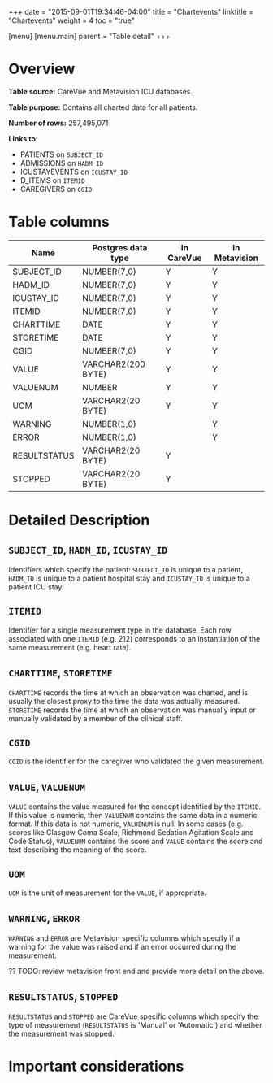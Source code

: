 +++
date = "2015-09-01T19:34:46-04:00"
title = "Chartevents"
linktitle = "Chartevents"
weight = 4
toc = "true"

[menu]
  [menu.main]
    parent = "Table detail"
+++

# Overview

**Table source:** CareVue and Metavision ICU databases.

**Table purpose:** Contains all charted data for all patients.

**Number of rows:** 257,495,071

**Links to:**
 
* PATIENTS on `SUBJECT_ID`
* ADMISSIONS on `HADM_ID`
* ICUSTAYEVENTS on `ICUSTAY_ID`
* D_ITEMS on `ITEMID`
* CAREGIVERS on `CGID`

# Table columns

Name | Postgres data type | In CareVue | In Metavision
---- | -------- | ----  | ----
SUBJECT\_ID | NUMBER(7,0) | Y | Y
HADM\_ID | NUMBER(7,0) | Y | Y
ICUSTAY\_ID | NUMBER(7,0) | Y | Y
ITEMID | NUMBER(7,0) | Y | Y
CHARTTIME | DATE | Y | Y
STORETIME | DATE | Y | Y
CGID | NUMBER(7,0) | Y | Y
VALUE | VARCHAR2(200 BYTE) | Y | Y
VALUENUM | NUMBER | Y | Y
UOM | VARCHAR2(20 BYTE) | Y | Y
WARNING | NUMBER(1,0) | | Y 
ERROR | NUMBER(1,0) | | Y
RESULTSTATUS | VARCHAR2(20 BYTE) | Y | 
STOPPED | VARCHAR2(20 BYTE) | Y | 
    

# Detailed Description

## `SUBJECT_ID`, `HADM_ID`, `ICUSTAY_ID`

Identifiers which specify the patient: `SUBJECT_ID` is unique to a patient, `HADM_ID` is unique to a patient hospital stay and `ICUSTAY_ID` is unique to a patient ICU stay.

## `ITEMID`

Identifier for a single measurement type in the database. Each row associated with one `ITEMID` (e.g. 212) corresponds to an instantiation of the same measurement (e.g. heart rate).

## `CHARTTIME`, `STORETIME`

`CHARTTIME` records the time at which an observation was charted, and is usually the closest proxy to the time the data was actually measured. `STORETIME` records the time at which an observation was manually input or manually validated by a member of the clinical staff.

## `CGID`

`CGID` is the identifier for the caregiver who validated the given measurement.

## `VALUE`, `VALUENUM`

`VALUE` contains the value measured for the concept identified by the `ITEMID`. If this value is numeric, then `VALUENUM` contains the same data in a numeric format. If this data is not numeric, `VALUENUM` is null. In some cases (e.g. scores like Glasgow Coma Scale, Richmond Sedation Agitation Scale and Code Status), `VALUENUM` contains the score and `VALUE` contains the score and text describing the meaning of the score.

## `UOM`

`UOM` is the unit of measurement for the `VALUE`, if appropriate.

## `WARNING`, `ERROR`

`WARNING` and `ERROR` are Metavision specific columns which specify if a warning for the value was raised and if an error occurred during the measurement. 

?? TODO: review metavision front end and provide more detail on the above.

## `RESULTSTATUS`, `STOPPED`

`RESULTSTATUS` and `STOPPED` are CareVue specific columns which specify the type of measurement (`RESULTSTATUS` is 'Manual' or 'Automatic') and whether the measurement was stopped.

# Important considerations